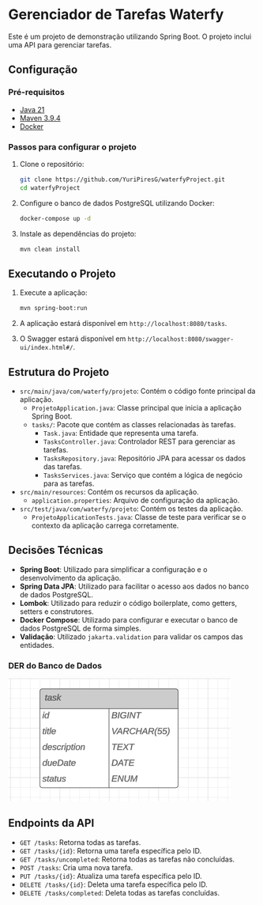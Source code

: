 # Gerenciador de Tarefas Waterfy

Este é um projeto de demonstração utilizando Spring Boot. O projeto inclui uma API para gerenciar tarefas.

## Configuração

### Pré-requisitos

- [Java 21](https://www.oracle.com/br/java/technologies/downloads/#jdk21-windows)
- [Maven 3.9.4](https://maven.apache.org/download.cgi)
- [Docker](https://www.docker.com/products/docker-desktop/)

### Passos para configurar o projeto

1. Clone o repositório:

   ```sh
   git clone https://github.com/YuriPiresG/waterfyProject.git
   cd waterfyProject
   ```

2. Configure o banco de dados PostgreSQL utilizando Docker:

   ```sh
   docker-compose up -d
   ```

3. Instale as dependências do projeto:
   ```sh
   mvn clean install
   ```

## Executando o Projeto

1. Execute a aplicação:

   ```sh
   mvn spring-boot:run
   ```

2. A aplicação estará disponível em `http://localhost:8080/tasks`.

3. O Swagger estará disponível em `http://localhost:8080/swagger-ui/index.html#/`.

## Estrutura do Projeto

- `src/main/java/com/waterfy/projeto`: Contém o código fonte principal da aplicação.
  - `ProjetoApplication.java`: Classe principal que inicia a aplicação Spring Boot.
  - `tasks/`: Pacote que contém as classes relacionadas às tarefas.
    - `Task.java`: Entidade que representa uma tarefa.
    - `TasksController.java`: Controlador REST para gerenciar as tarefas.
    - `TasksRepository.java`: Repositório JPA para acessar os dados das tarefas.
    - `TasksServices.java`: Serviço que contém a lógica de negócio para as tarefas.
- `src/main/resources`: Contém os recursos da aplicação.
  - `application.properties`: Arquivo de configuração da aplicação.
- `src/test/java/com/waterfy/projeto`: Contém os testes da aplicação.
  - `ProjetoApplicationTests.java`: Classe de teste para verificar se o contexto da aplicação carrega corretamente.

## Decisões Técnicas

- **Spring Boot**: Utilizado para simplificar a configuração e o desenvolvimento da aplicação.
- **Spring Data JPA**: Utilizado para facilitar o acesso aos dados no banco de dados PostgreSQL.
- **Lombok**: Utilizado para reduzir o código boilerplate, como getters, setters e construtores.
- **Docker Compose**: Utilizado para configurar e executar o banco de dados PostgreSQL de forma simples.
- **Validação**: Utilizado `jakarta.validation` para validar os campos das entidades.

### DER do Banco de Dados

![DER](DER.png)

## Endpoints da API

- `GET /tasks`: Retorna todas as tarefas.
- `GET /tasks/{id}`: Retorna uma tarefa específica pelo ID.
- `GET /tasks/uncompleted`: Retorna todas as tarefas não concluídas.
- `POST /tasks`: Cria uma nova tarefa.
- `PUT /tasks/{id}`: Atualiza uma tarefa específica pelo ID.
- `DELETE /tasks/{id}`: Deleta uma tarefa específica pelo ID.
- `DELETE /tasks/completed`: Deleta todas as tarefas concluídas.
